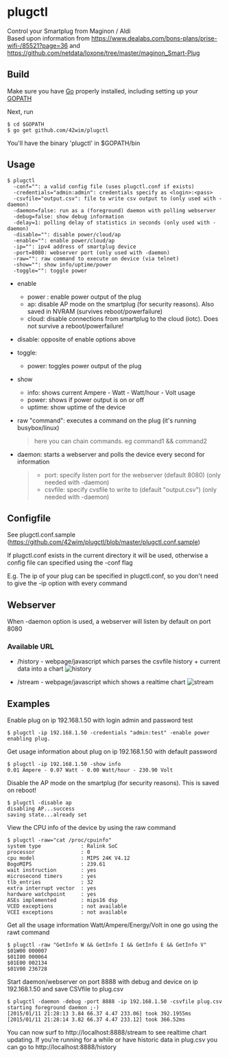 # plugctl

Control your Smartplug from Maginon / Aldi  
Based upon information from https://www.dealabs.com/bons-plans/prise-wifi-/85521?page=36 and https://github.com/netdata/loxone/tree/master/maginon_Smart-Plug

## Build
Make sure you have [Go](https://golang.org/doc/install) properly installed, including setting up your [GOPATH](https://golang.org/doc/code.html#GOPATH)

Next, run

 ```
 $ cd $GOPATH
 $ go get github.com/42wim/plugctl
 ```

 You'll have the binary 'plugctl' in $GOPATH/bin

## Usage
```
$ plugctl
  -conf="": a valid config file (uses plugctl.conf if exists)
  -credentials="admin:admin": credentials specify as <login>:<pass>
  -csvfile="output.csv": file to write csv output to (only used with -daemon)
  -daemon=false: run as a (foreground) daemon with polling webserver
  -debug=false: show debug information
  -delay=1: polling delay of statistics in seconds (only used with -daemon)
  -disable="": disable power/cloud/ap
  -enable="": enable power/cloud/ap
  -ip="": ipv4 address of smartplug device
  -port=8080: webserver port (only used with -daemon)
  -raw="": raw command to execute on device (via telnet)
  -show="": show info/uptime/power
  -toggle="": toggle power
```

- enable
  * power : enable power output of the plug  
  * ap: disable AP mode on the smartplug (for security reasons). Also saved in NVRAM (survives reboot/powerfailure)  
  * cloud: disable connections from smartplug to the cloud (iotc). Does not survive a reboot/powerfailure!  

- disable: opposite of enable options above  

- toggle:
  * power: toggles power output of the plug

- show
  * info: shows current Ampere - Watt - Watt/hour - Volt usage  
  * power: shows if power output is on or off
  * uptime: show uptime of the device
   
- raw "command": executes a command on the plug (it's running busybox/linux)  
   > here you can chain commands. eg command1 && command2 

- daemon: starts a webserver and polls the device every second for information  
   > - port: specify listen port for the webserver (default 8080) (only needed with -daemon)
   > - csvfile: specify cvsfile to write to (default "output.csv") (only needed with -daemon)

## Configfile
See plugctl.conf.sample (https://github.com/42wim/plugctl/blob/master/plugctl.conf.sample)

If plugctl.conf exists in the current directory it will be used, otherwise a config file can specified using the -conf flag  

E.g. The ip of your plug can be specified in plugctl.conf, so you don't need to give the -ip option with every command  


## Webserver
When -daemon option is used, a webserver will listen by default on port 8080

### Available URL
  * /history - webpage/javascript which parses the csvfile history + current data into a chart
    ![history](http://snag.gy/629gM.jpg)

  * /stream - webpage/javascript which shows a realtime chart
    ![stream](http://snag.gy/dCYY0.jpg)

## Examples
Enable plug on ip 192.168.1.50 with login admin and password test

```
$ plugctl -ip 192.168.1.50 -credentials "admin:test" -enable power
enabling plug.
```

Get usage information about plug on ip 192.168.1.50 with default password
```
$ plugctl -ip 192.168.1.50 -show info
0.01 Ampere - 0.07 Watt - 0.00 Watt/hour - 230.90 Volt
```

Disable the AP mode on the smartplug (for security reasons). This is saved on reboot!
```
$ plugctl -disable ap
disabling AP...success
saving state...already set
```

View the CPU info of the device by using the raw command
```
$ plugctl -raw="cat /proc/cpuinfo"
system type             : Ralink SoC
processor               : 0
cpu model               : MIPS 24K V4.12
BogoMIPS                : 239.61
wait instruction        : yes
microsecond timers      : yes
tlb_entries             : 32
extra interrupt vector  : yes
hardware watchpoint     : yes
ASEs implemented        : mips16 dsp
VCED exceptions         : not available
VCEI exceptions         : not available
```

Get all the usage information Watt/Ampere/Energy/Volt in one go using the rawt command
```
$ plugctl -raw "GetInfo W && GetInfo I && GetInfo E && GetInfo V"
$01W00 000007
$01I00 000064
$01E00 002134
$01V00 236728
```

Start daemon/webserver on port 8888 with debug and device on ip 192.168.1.50 and save CSVfile to plug.csv

```
$ plugctl -daemon -debug -port 8888 -ip 192.168.1.50 -csvfile plug.csv
starting foreground daemon ;-)
[2015/01/11 21:28:13 3.84 66.37 4.47 233.06] took 392.1955ms
[2015/01/11 21:28:14 3.82 66.37 4.47 233.12] took 366.52ms
```

You can now surf to http://localhost:8888/stream to see realtime chart updating.
If you're running for a while or have historic data in plug.csv you can go to http://localhost:8888/history
